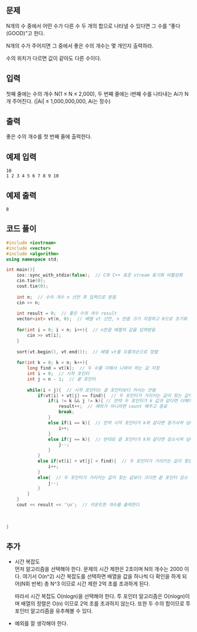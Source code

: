 ## 문제 
N개의 수 중에서 어떤 수가 다른 수 두 개의 합으로 나타낼 수 있다면 그 수를 “좋다(GOOD)”고 한다.

N개의 수가 주어지면 그 중에서 좋은 수의 개수는 몇 개인지 출력하라.

수의 위치가 다르면 값이 같아도 다른 수이다.
## 입력
첫째 줄에는 수의 개수 N(1 ≤ N ≤ 2,000), 두 번째 줄에는 i번째 수를 나타내는 Ai가 N개 주어진다. (|Ai| ≤ 1,000,000,000, Ai는 정수)
## 출력
좋은 수의 개수를 첫 번째 줄에 출력한다.


## 예제 입력 
```
10
1 2 3 4 5 6 7 8 9 10
```

## 예제 출력  
```
8
```
## 코드 풀이
```c++
#include <iostream>
#include <vector>
#include <algorithm>
using namespace std;

int main(){
    ios::sync_with_stdio(false);  // C와 C++ 표준 stream 동기화 비활성화
    cin.tie(0);
    cout.tie(0);
    
    int n;  // 수의 개수 n 선언 후 입력으로 받음
    cin >> n;
    
    int result = 0;  // 좋은 수의 개수 result
    vector<int> vt(n, 0);  // 배열 vt 선언, n 만큼 크기 지정하고 0으로 초기화
    
    for(int i = 0; i < n; i++){  // n만큼 배열의 값을 입력받음 
        cin >> vt[i];
    }
    
    sort(vt.begin(), vt.end());  // 배열 vt를 오름차순으로 정렬
    
    for(int k = 0; k < n; k++){
        long find = vt[k];  // 두 수를 더해서 나와야 하는 값 지정
        int i = 0;  // 시작 포인터
        int j = n - 1;  // 끝 포인터
        
        while(i < j){  // 시작 포인터는 끝 포인터보다 커서는 안됨
            if(vt[i] + vt[j] == find){  // 두 포인터가 가리키는 값이 찾는 값이라면 예외를 고려해야 함
                if(i != k && j != k){ // 만약 두 포인터가 k 값과 같다면 더해야 할 값과 찾을 값이 겹치게 되어 제외해준다
                    result++;  // 예외가 아니라면 count 해주고 종료
                    break;
                }
                else if(i == k){  // 만약 시작 포인터가 k와 같다면 증가시켜 넘어가준다
                    i++;
                }
                else if(j == k){  // 반대로 끝 포인터가 k와 같다면 감소시켜 넘어가준다
                    j--;
                }
            }
            else if(vt[i] + vt[j] < find){  // 두 포인터가 가리키는 값이 찾는 값보다 작다면 또한 시작 포인터 증가
                i++;
            }
            else{  // 두 포인터가 가리키는 값이 찾는 값보다 크다면 끝 포인터 감소
                j--;
            }
        }
    }
    cout << result << '\n';  // 카운트한 개수를 출력한다
    
    
    
}

```
## 추가
- 시간 복잡도  
  먼저 알고리즘을 선택해야 한다. 문제의 시간 제한은 2초이며 N의 개수는 2000 이다. 여기서 O(n^2) 시간 복잡도를 선택하면 배열을 값을 하나씩 다 확인을 하게 되어(N회 반복) 총 N^3 이므로 시간 제한 2억 초를 초과하게 된다.

  따라서 시간 복잡도 O(nlogn)을 선택해야 한다. 투 포인터 알고리즘은 O(nlogn)이며 배열의 정렬은 O(n) 이므로 2억 초를 초과하지 않는다. 또한 두 수의 합이므로 투 포인터 알고리즘을 유추해볼 수 있다.

- 예외를 잘 생각해야 한다.
